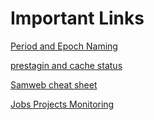 # Important Links

[Period and Epoch Naming](https://cdcvs.fnal.gov/redmine/projects/novaart/wiki/Period_and_Epoch_Naming)


[prestagin and cache status](https://cdcvs.fnal.gov/redmine/projects/nova_sam/wiki/Tape_and_Cache)

[Samweb cheat sheet](https://cdcvs.fnal.gov/redmine/projects/sam-main/wiki/Sam_web_client_Command_Reference)

[Jobs Projects Monitoring](https://samweb.fnal.gov:8483/station_monitor/nova/stations/nova/projects)
